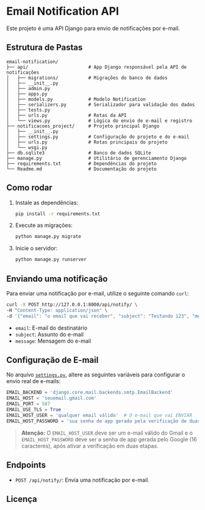 # Email Notification API

Este projeto é uma API Django para envio de notificações por e-mail.

## Estrutura de Pastas

```
email-notification/
├── api/                      # App Django responsável pela API de notificações
│   ├── migrations/           # Migrações do banco de dados
│   ├── __init__.py
│   ├── admin.py
│   ├── apps.py
│   ├── models.py             # Modelo Notification
│   ├── serializers.py        # Serializador para validação dos dados
│   ├── tests.py
│   ├── urls.py               # Rotas da API
│   └── views.py              # Lógica do envio de e-mail e registro
├── notificacoes_project/     # Projeto principal Django
│   ├── __init__.py
│   ├── settings.py           # Configuração do projeto e do e-mail
│   ├── urls.py               # Rotas principais do projeto
│   └── wsgi.py
├── db.sqlite3                # Banco de dados SQLite
├── manage.py                 # Utilitário de gerenciamento Django
├── requirements.txt          # Dependências do projeto
└── Readme.md                 # Documentação do projeto
```

## Como rodar

1. Instale as dependências:
   ```sh
   pip install -r requirements.txt
   ```

2. Execute as migrações:
   ```sh
   python manage.py migrate
   ```

3. Inicie o servidor:
   ```sh
   python manage.py runserver
   ```

## Enviando uma notificação

Para enviar uma notificação por e-mail, utilize o seguinte comando `curl`:

```sh
curl -X POST http://127.0.0.1:8000/api/notify/ \
-H "Content-Type: application/json" \
-d '{"email": "o email que vai receber", "subject": "Testando 123", "message": "Teste realizado com sucesso"}'
```

- `email`: E-mail do destinatário
- `subject`: Assunto do e-mail
- `message`: Mensagem do e-mail

## Configuração de E-mail

No arquivo [`settings.py`](notificacoes_project/notificacoes_project/settings.py), altere as seguintes variáveis para configurar o envio real de e-mails:

```python
EMAIL_BACKEND = 'django.core.mail.backends.smtp.EmailBackend'
EMAIL_HOST = 'seuemail.gmail.com'
EMAIL_PORT = 587
EMAIL_USE_TLS = True
EMAIL_HOST_USER = 'qualquer email válido'  # O e-mail que vai ENVIAR
EMAIL_HOST_PASSWORD = 'sua senha de app gerada pela verificação de duas etapas' # A senha de 16 letras do Google
```

> **Atenção:** O `EMAIL_HOST_USER` deve ser um e-mail válido do Gmail e o `EMAIL_HOST_PASSWORD` deve ser a senha de app gerada pelo Google (16 caracteres), após ativar a verificação em duas etapas.

## Endpoints

- `POST /api/notify/`: Envia uma notificação por e-mail.

## Licença

